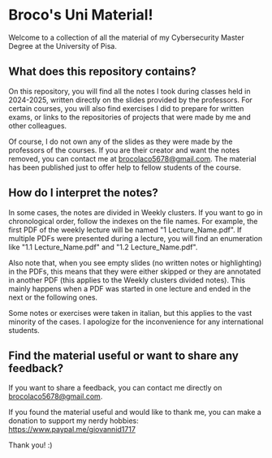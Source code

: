 # Broco's Uni Material!

Welcome to a collection of all the material of my Cybersecurity Master Degree at the University of Pisa.

## What does this repository contains?

On this repository, you will find all the notes I took during classes held in 2024-2025, written directly on the slides provided by the professors. For certain courses, you will also find exercises I did to prepare for written exams, or links to the repositories of projects that were made by me and other colleagues.

Of course, I do not own any of the slides as they were made by the professors of the courses. If you are their creator and want the notes removed, you can contact me at brocolaco5678@gmail.com. The material has been published just to offer help to fellow students of the course.

## How do I interpret the notes?

In some cases, the notes are divided in Weekly clusters. If you want to go in chronological order, follow the indexes on the file names. For example, the first PDF of the weekly lecture will be named "1 Lecture_Name.pdf". If multiple PDFs were presented during a lecture, you will find an enumeration like "1.1 Lecture_Name.pdf" and "1.2 Lecture_Name.pdf".

Also note that, when you see empty slides (no written notes or highlighting) in the PDFs, this means that they were either skipped or they are annotated in another PDF (this applies to the Weekly clusters divided notes). This mainly happens when a PDF was started in one lecture and ended in the next or the following ones.

Some notes or exercises were taken in italian, but this applies to the vast minority of the cases. I apologize for the inconvenience for any international students.

## Find the material useful or want to share any feedback?

If you want to share a feedback, you can contact me directly on brocolaco5678@gmail.com.

If you found the material useful and would like to thank me, you can make a donation to support my nerdy hobbies: https://www.paypal.me/giovannid1717

Thank you! :)





